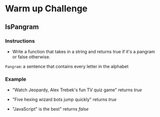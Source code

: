 # Warm up Challenge

## IsPangram

### Instructions

* Write a function that takes in a string and returns true if it's a pangram or false otherwise.

`Pangram`: a sentence that contains every letter in the alphabet

### Example
- "Watch Jeopardy, Alex Trebek's fun TV quiz game" returns *true*

- "Five hexing wizard bots jump quickly" returns *true*

- "JavaScript" is the best" returns *false*